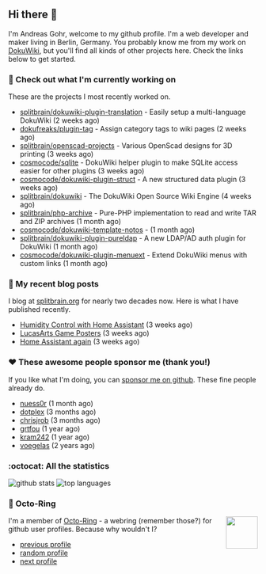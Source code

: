 ## Hi there :wave:

I'm Andreas Gohr, welcome to my github profile. I'm a web developer and maker living in Berlin, Germany. You probably know me from my work on [DokuWiki](https://github.com/splitbrain/dokuwiki), but you'll find all kinds of other projects here. Check the links below to get started.

### :hammer: Check out what I'm currently working on

These are the projects I most recently worked on.


- [splitbrain/dokuwiki-plugin-translation](https://github.com/splitbrain/dokuwiki-plugin-translation) - Easily setup a multi-language DokuWiki (2 weeks ago)
- [dokufreaks/plugin-tag](https://github.com/dokufreaks/plugin-tag) - Assign category tags to wiki pages (2 weeks ago)
- [splitbrain/openscad-projects](https://github.com/splitbrain/openscad-projects) - Various OpenScad designs for 3D printing (3 weeks ago)
- [cosmocode/sqlite](https://github.com/cosmocode/sqlite) - DokuWiki helper plugin to make SQLite access easier for other plugins (3 weeks ago)
- [cosmocode/dokuwiki-plugin-struct](https://github.com/cosmocode/dokuwiki-plugin-struct) - A new structured data plugin (3 weeks ago)
- [splitbrain/dokuwiki](https://github.com/splitbrain/dokuwiki) - The DokuWiki Open Source Wiki Engine (4 weeks ago)
- [splitbrain/php-archive](https://github.com/splitbrain/php-archive) - Pure-PHP implementation to read and write TAR and ZIP archives (1 month ago)
- [cosmocode/dokuwiki-template-notos](https://github.com/cosmocode/dokuwiki-template-notos) -  (1 month ago)
- [splitbrain/dokuwiki-plugin-pureldap](https://github.com/splitbrain/dokuwiki-plugin-pureldap) - A new LDAP/AD auth plugin for DokuWiki (1 month ago)
- [cosmocode/dokuwiki-plugin-menuext](https://github.com/cosmocode/dokuwiki-plugin-menuext) - Extend DokuWiki menus with custom links (1 month ago)

### :scroll: My recent blog posts

I blog at [splitbrain.org](https://www.splitbrain.org) for nearly two decades now. Here is what I have published recently.


- [Humidity Control with Home Assistant](https://www.splitbrain.org/blog/2021-08/16-humidity_control_with_home_assistant) (3 weeks ago)
- [LucasArts Game Posters](https://www.splitbrain.org/blog/2009-04/28-lucasarts_game_posters) (3 weeks ago)
- [Home Assistant again](https://www.splitbrain.org/blog/2021-08/15-home_assistant_again) (3 weeks ago)

### :hearts:️ These awesome people sponsor me (thank you!)

If you like what I'm doing, you can [sponsor me on github](https://github.com/sponsors/splitbrain). These fine people already do.


- [nuess0r](https://github.com/nuess0r) (1 month ago)
- [dotplex](https://github.com/dotplex) (3 months ago)
- [chrisjrob](https://github.com/chrisjrob) (3 months ago)
- [grtfou](https://github.com/grtfou) (1 year ago)
- [kram242](https://github.com/kram242) (1 year ago)
- [voegelas](https://github.com/voegelas) (2 years ago)

### :octocat: All the statistics

 ![github stats](https://github-readme-stats.vercel.app/api?username=splitbrain&show_icons=true&hide_title=true)
![top languages](https://github-readme-stats.vercel.app/api/top-langs/?username=splitbrain&layout=compact)


### :octopus: Octo-Ring

<img width="64" height="65" src="https://octo-ring.com/static/img/octo.png" align="right" alt="">

I'm a member of [Octo-Ring](https://octo-ring.com/) - a webring (remember those?) for github user profiles. Because why wouldn't I? 

* [previous profile](https://octo-ring.com/p/splitbrain/prev)
* [random profile](https://octo-ring.com/p/splitbrain/random)
* [next profile](https://octo-ring.com/p/splitbrain/next)

